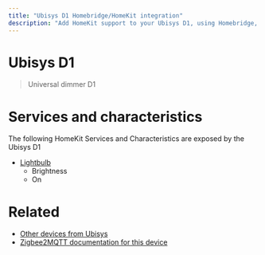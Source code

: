 ```yaml
---
title: "Ubisys D1 Homebridge/HomeKit integration"
description: "Add HomeKit support to your Ubisys D1, using Homebridge, Zigbee2MQTT and homebridge-z2m."
---
```

<!---
This file has been GENERATED using src/docgen/docgen.ts
DO NOT EDIT THIS FILE MANUALLY!
-->
# Ubisys D1
> Universal dimmer D1


# Services and characteristics
The following HomeKit Services and Characteristics are exposed by
the Ubisys D1

* [Lightbulb](../../light.md)
  * Brightness
  * On


# Related
* [Other devices from Ubisys](../index.md#ubisys)
* [Zigbee2MQTT documentation for this device](https://www.zigbee2mqtt.io/devices/D1.html)